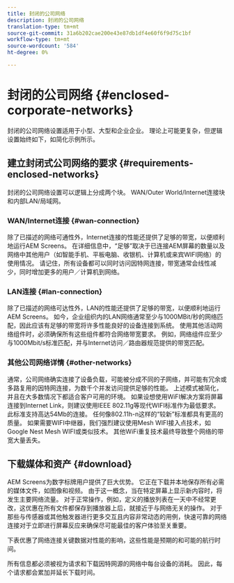 ```yaml
---
title: 封闭的公司网络
description: 封闭的公司网络
translation-type: tm+mt
source-git-commit: 31a6b202cae200e43e87db1df4e60f6f9d75c1bf
workflow-type: tm+mt
source-wordcount: '584'
ht-degree: 0%

---
```



# 封闭的公司网络 {#enclosed-corporate-networks}

封闭的公司网络设置适用于小型、大型和企业企业。 理论上可能更复杂，但逻辑设置始终如下，如简化示例所示。

## 建立封闭式公司网络的要求 {#requirements-enclosed-networks}

封闭的公司网络设置可以逻辑上分成两个块。 WAN/Outer World/Internet连接块和内部LAN/局域网。

### WAN/Internet连接 {#wan-connection}

除了已描述的网络可通性外，Internet连接的性能还提供了足够的带宽，以便顺利地运行AEM Screens。
在详细信息中，“足够”取决于已连接AEM屏幕的数量以及网络中其他用户（如智能手机、平板电脑、收银机、计算机或来宾WIFI网络）的使用情况。
请记住，所有设备都可以同时访问因特网连接，带宽通常会线性减少，同时增加更多的用户／计算机到网络。

### LAN连接 {#lan-connection}

除了已描述的网络可达性外，LAN的性能还提供了足够的带宽，以便顺利地运行AEM Screens。 如今，企业组织内的LAN网络通常至少与1000MBit/秒的网络匹配，因此应该有足够的带宽将许多性能良好的设备连接到系统。 使用其他活动网络组件时，必须确保所有这些组件都符合网络带宽要求。 例如，网络组件应至少与1000Mbit/s标准匹配，并与Internet访问／路由器规范提供的带宽匹配。

### 其他公司网络详情 {#other-networks}

通常，公司网络确实连接了设备负载，可能被分成不同的子网络，并可能有冗余或多路复用的因特网连接，为数千个并发访问提供足够的性能。
上述模式被简化，并且在大多数情况下都适合客户可用的环境。
如果设想使用WiFI解决方案将屏幕连接到Internet Link，则建议使用IEEE 802.11g等现代WIFI标准作为最低要求。 此标准支持高达54Mb的连接。 任何像802.11h-n这样的“较新”标准都具有更高的质量。 如果需要WIFI中继器，我们强烈建议使用Mesh WIFI接入点技术，如Google Nest Mesh WIFI或类似技术。
其他WiFi重复技术最终导致整个网络的带宽大量丢失。

## 下载媒体和资产 {#download}

AEM Screens为数字标牌用户提供了巨大优势。 它正在下载并本地保存所有必需的媒体文件，如图像和视频。 由于这一概念，当在特定屏幕上显示新内容时，将发生主要网络流量。
对于正常操作，例如，定义的播放列表在一天中不经常更改，这优惠在所有文件都保存到播放器上后，就接近于与网络无关的操作。 对于那些与传感器或其他触发器进行更多交互且内容非常动态的用例，快速可靠的网络连接对于立即进行屏幕反应来确保尽可能最佳的客户体验至关重要。

下表优惠了网络连接关键数据对性能的影响，这些性能是预期的和可能的航行时间。

所有信息都必须被视为请求和下载因特网源的网络中每台设备的消耗。 因此，每个请求都会累加并延长下载时间。